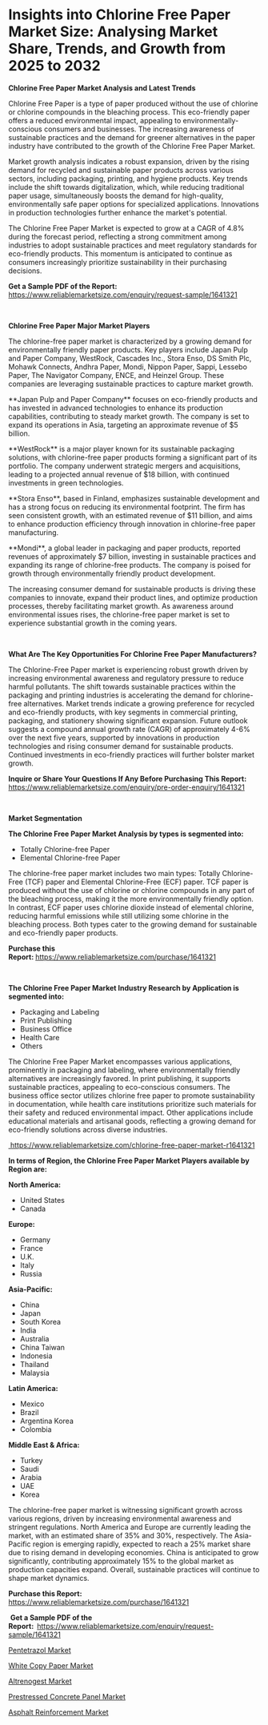 <p><h1>Insights into Chlorine Free Paper Market Size: Analysing Market Share, Trends, and Growth from 2025 to 2032</h1></p><p><strong>Chlorine Free Paper Market Analysis and Latest Trends</strong></p>
<p><p>Chlorine Free Paper is a type of paper produced without the use of chlorine or chlorine compounds in the bleaching process. This eco-friendly paper offers a reduced environmental impact, appealing to environmentally-conscious consumers and businesses. The increasing awareness of sustainable practices and the demand for greener alternatives in the paper industry have contributed to the growth of the Chlorine Free Paper Market.</p><p>Market growth analysis indicates a robust expansion, driven by the rising demand for recycled and sustainable paper products across various sectors, including packaging, printing, and hygiene products. Key trends include the shift towards digitalization, which, while reducing traditional paper usage, simultaneously boosts the demand for high-quality, environmentally safe paper options for specialized applications. Innovations in production technologies further enhance the market's potential. </p><p>The Chlorine Free Paper Market is expected to grow at a CAGR of 4.8% during the forecast period, reflecting a strong commitment among industries to adopt sustainable practices and meet regulatory standards for eco-friendly products. This momentum is anticipated to continue as consumers increasingly prioritize sustainability in their purchasing decisions.</p></p>
<p><strong>Get a Sample PDF of the Report:&nbsp;</strong> <a href="https://www.reliablemarketsize.com/enquiry/request-sample/1641321?utm_campaign=2008&utm_medium=2&utm_source=Github&utm_content=ia&utm_term=02042025&utm_id=chlorine-free-paper">https://www.reliablemarketsize.com/enquiry/request-sample/1641321</a></p>
<p>&nbsp;</p>
<p><strong>Chlorine Free Paper Major Market Players</strong></p>
<p><p>The chlorine-free paper market is characterized by a growing demand for environmentally friendly paper products. Key players include Japan Pulp and Paper Company, WestRock, Cascades Inc., Stora Enso, DS Smith Plc, Mohawk Connects, Andhra Paper, Mondi, Nippon Paper, Sappi, Lessebo Paper, The Navigator Company, ENCE, and Heinzel Group. These companies are leveraging sustainable practices to capture market growth.</p><p>**Japan Pulp and Paper Company** focuses on eco-friendly products and has invested in advanced technologies to enhance its production capabilities, contributing to steady market growth. The company is set to expand its operations in Asia, targeting an approximate revenue of $5 billion.</p><p>**WestRock** is a major player known for its sustainable packaging solutions, with chlorine-free paper products forming a significant part of its portfolio. The company underwent strategic mergers and acquisitions, leading to a projected annual revenue of $18 billion, with continued investments in green technologies.</p><p>**Stora Enso**, based in Finland, emphasizes sustainable development and has a strong focus on reducing its environmental footprint. The firm has seen consistent growth, with an estimated revenue of $11 billion, and aims to enhance production efficiency through innovation in chlorine-free paper manufacturing.</p><p>**Mondi**, a global leader in packaging and paper products, reported revenues of approximately $7 billion, investing in sustainable practices and expanding its range of chlorine-free products. The company is poised for growth through environmentally friendly product development.</p><p>The increasing consumer demand for sustainable products is driving these companies to innovate, expand their product lines, and optimize production processes, thereby facilitating market growth. As awareness around environmental issues rises, the chlorine-free paper market is set to experience substantial growth in the coming years.</p></p>
<p>&nbsp;</p>
<p><strong>What Are The Key Opportunities For Chlorine Free Paper Manufacturers?</strong></p>
<p><p>The Chlorine-Free Paper market is experiencing robust growth driven by increasing environmental awareness and regulatory pressure to reduce harmful pollutants. The shift towards sustainable practices within the packaging and printing industries is accelerating the demand for chlorine-free alternatives. Market trends indicate a growing preference for recycled and eco-friendly products, with key segments in commercial printing, packaging, and stationery showing significant expansion. Future outlook suggests a compound annual growth rate (CAGR) of approximately 4-6% over the next five years, supported by innovations in production technologies and rising consumer demand for sustainable products. Continued investments in eco-friendly practices will further bolster market growth.</p></p>
<p><strong>Inquire or Share Your Questions If Any Before Purchasing This Report:</strong> <a href="https://www.reliablemarketsize.com/enquiry/pre-order-enquiry/1641321?utm_campaign=2008&utm_medium=2&utm_source=Github&utm_content=ia&utm_term=02042025&utm_id=chlorine-free-paper">https://www.reliablemarketsize.com/enquiry/pre-order-enquiry/1641321</a></p>
<p>&nbsp;</p>
<p><strong>Market Segmentation</strong></p>
<p><strong>The Chlorine Free Paper Market Analysis by types is segmented into:</strong></p>
<p><ul><li>Totally Chlorine-free Paper</li><li>Elemental Chlorine-free Paper</li></ul></p>
<p><p>The chlorine-free paper market includes two main types: Totally Chlorine-Free (TCF) paper and Elemental Chlorine-Free (ECF) paper. TCF paper is produced without the use of chlorine or chlorine compounds in any part of the bleaching process, making it the more environmentally friendly option. In contrast, ECF paper uses chlorine dioxide instead of elemental chlorine, reducing harmful emissions while still utilizing some chlorine in the bleaching process. Both types cater to the growing demand for sustainable and eco-friendly paper products.</p></p>
<p><strong>Purchase this Report:&nbsp;</strong><a href="https://www.reliablemarketsize.com/purchase/1641321?utm_campaign=2008&utm_medium=2&utm_source=Github&utm_content=ia&utm_term=02042025&utm_id=chlorine-free-paper">https://www.reliablemarketsize.com/purchase/1641321</a></p>
<p>&nbsp;</p>
<p><strong>The Chlorine Free Paper Market Industry Research by Application is segmented into:</strong></p>
<p><ul><li>Packaging and Labeling</li><li>Print Publishing</li><li>Business Office</li><li>Health Care</li><li>Others</li></ul></p>
<p><p>The Chlorine Free Paper Market encompasses various applications, prominently in packaging and labeling, where environmentally friendly alternatives are increasingly favored. In print publishing, it supports sustainable practices, appealing to eco-conscious consumers. The business office sector utilizes chlorine free paper to promote sustainability in documentation, while health care institutions prioritize such materials for their safety and reduced environmental impact. Other applications include educational materials and artisanal goods, reflecting a growing demand for eco-friendly solutions across diverse industries.</p></p>
<p><a href="https://www.reliablemarketsize.com/chlorine-free-paper-market-r1641321?utm_campaign=2008&utm_medium=2&utm_source=Github&utm_content=ia&utm_term=02042025&utm_id=chlorine-free-paper">&nbsp;https://www.reliablemarketsize.com/chlorine-free-paper-market-r1641321</a></p>
<p><strong>In terms of Region, the Chlorine Free Paper Market Players available by Region are:</strong></p>
<p>
    <p> <strong> North America: </strong>
        <ul>
            <li>United States</li>
            <li>Canada</li>
        </ul>
        </p> 
    <p> <strong> Europe: </strong>
        <ul>
            <li>Germany</li>
            <li>France</li>
            <li>U.K.</li>
            <li>Italy</li>
            <li>Russia</li>
        </ul>
        </p> 
    <p> <strong> Asia-Pacific: </strong>
        <ul>
            <li>China</li>
            <li>Japan</li>
            <li>South Korea</li>
            <li>India</li>
            <li>Australia</li>
            <li>China Taiwan</li>
            <li>Indonesia</li>
            <li>Thailand</li>
            <li>Malaysia</li>
        </ul>
        </p> 
    <p> <strong> Latin America: </strong>
        <ul>
            <li>Mexico</li>
            <li>Brazil</li>
            <li>Argentina Korea</li>
            <li>Colombia</li>
        </ul>
        </p> 
    <p> <strong> Middle East & Africa: </strong>
        <ul>
            <li>Turkey</li>
            <li>Saudi</li>
            <li>Arabia</li>
            <li>UAE</li>
            <li>Korea</li>
        </ul>
    </p>
    </p>
<p><p>The chlorine-free paper market is witnessing significant growth across various regions, driven by increasing environmental awareness and stringent regulations. North America and Europe are currently leading the market, with an estimated share of 35% and 30%, respectively. The Asia-Pacific region is emerging rapidly, expected to reach a 25% market share due to rising demand in developing economies. China is anticipated to grow significantly, contributing approximately 15% to the global market as production capacities expand. Overall, sustainable practices will continue to shape market dynamics.</p></p>
<p><strong>Purchase this Report: </strong><a href="https://www.reliablemarketsize.com/purchase/1641321?utm_campaign=2008&utm_medium=2&utm_source=Github&utm_content=ia&utm_term=02042025&utm_id=chlorine-free-paper">https://www.reliablemarketsize.com/purchase/1641321</a></p>
<p>&nbsp;<strong>Get a Sample PDF of the Report:&nbsp;&nbsp;</strong><a href="https://www.reliablemarketsize.com/enquiry/request-sample/1641321?utm_campaign=2008&utm_medium=2&utm_source=Github&utm_content=ia&utm_term=02042025&utm_id=chlorine-free-paper">https://www.reliablemarketsize.com/enquiry/request-sample/1641321</a></p>
<p><strong></strong></p>
<p><p><a href="https://github.com/yardemuongz5/Market-Research-Report-List-1/blob/main/pentetrazol-market.md?utm_campaign=2008&utm_medium=2&utm_source=Github&utm_content=ia&utm_term=02042025&utm_id=chlorine-free-paper">Pentetrazol Market</a></p><p><a href="https://github.com/idranalexie/Market-Research-Report-List-1/blob/main/white-copy-paper-market.md?utm_campaign=2008&utm_medium=2&utm_source=Github&utm_content=ia&utm_term=02042025&utm_id=chlorine-free-paper">White Copy Paper Market</a></p><p><a href="https://github.com/balbajagatr1/Market-Research-Report-List-1/blob/main/altrenogest-market.md?utm_campaign=2008&utm_medium=2&utm_source=Github&utm_content=ia&utm_term=02042025&utm_id=chlorine-free-paper">Altrenogest Market</a></p><p><a href="https://github.com/ftnlewins/Market-Research-Report-List-1/blob/main/prestressed-concrete-panel-market.md?utm_campaign=2008&utm_medium=2&utm_source=Github&utm_content=ia&utm_term=02042025&utm_id=chlorine-free-paper">Prestressed Concrete Panel Market</a></p><p><a href="https://github.com/rempemelon5k/Market-Research-Report-List-1/blob/main/asphalt-reinforcement-market.md?utm_campaign=2008&utm_medium=2&utm_source=Github&utm_content=ia&utm_term=02042025&utm_id=chlorine-free-paper">Asphalt Reinforcement Market</a></p></p>